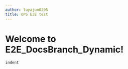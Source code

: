 ```yaml
---
author: luyajun0205
title: OPS E2E test
---
```


# Welcome to E2E_DocsBranch_Dynamic!


```csharp
indent
   ```
